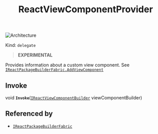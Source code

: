 ﻿---
id: ReactViewComponentProvider
title: ReactViewComponentProvider
---

![Architecture](https://img.shields.io/badge/architecture-new_only-blue)

Kind: `delegate`

> **EXPERIMENTAL**

Provides information about a custom view component. See [`IReactPackageBuilderFabric.AddViewComponent`](IReactPackageBuilderFabric#addviewcomponent)

## Invoke
void **`Invoke`**([`IReactViewComponentBuilder`](IReactViewComponentBuilder) viewComponentBuilder)

## Referenced by
- [`IReactPackageBuilderFabric`](IReactPackageBuilderFabric)

